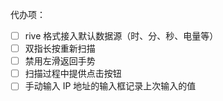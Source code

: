 代办项：

-   [ ] rive 格式接入默认数据源（时、分、秒、电量等）
-   [ ] 双指长按重新扫描
-   [ ] 禁用左滑返回手势
-   [ ] 扫描过程中提供点击按钮
-   [ ] 手动输入 IP 地址的输入框记录上次输入的值
